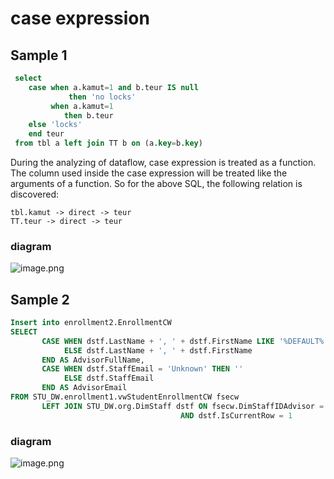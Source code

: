 # case expression

## Sample 1
```sql
 select
 	case when a.kamut=1 and b.teur IS null
 			 then 'no locks'
 		 when a.kamut=1
 			then b.teur
 	else 'locks'
 	end teur
 from tbl a left join TT b on (a.key=b.key)
```

During the analyzing of dataflow, case expression is treated as a function. The column used inside the case expression will be treated like the arguments of a function.
So for the above SQL, the following relation is discovered:

```
tbl.kamut -> direct -> teur
TT.teur -> direct -> teur
```

### diagram

![image.png](https://images.gitee.com/uploads/images/2021/0704/140751_da11dcf1_8136809.png)


## Sample 2
```sql
Insert into enrollment2.EnrollmentCW
SELECT
       CASE WHEN dstf.LastName + ', ' + dstf.FirstName LIKE '%DEFAULT%' THEN ''
            ELSE dstf.LastName + ', ' + dstf.FirstName
       END AS AdvisorFullName,
       CASE WHEN dstf.StaffEmail = 'Unknown' THEN ''
            ELSE dstf.StaffEmail
       END AS AdvisorEmail 
FROM STU_DW.enrollment1.vwStudentEnrollmentCW fsecw
       LEFT JOIN STU_DW.org.DimStaff dstf ON fsecw.DimStaffIDAdvisor = dstf.DimStaffID
                                      AND dstf.IsCurrentRow = 1									  
```

### diagram
 ![image.png](https://images.gitee.com/uploads/images/2021/0712/183847_efe5301d_8136809.png)